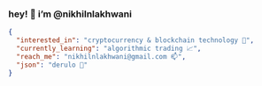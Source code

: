 <h3> hey! 👋 i’m @nikhilnlakhwani </h3>	

```json
{
  "interested_in": "cryptocurrency & blockchain technology 🤑",
  "currently_learning": "algorithmic trading 📈",
  "reach_me": "nikhilnlakhwani@gmail.com 📫",
  "json": "derulo 🎹"
}
```

<!---
nikhilnlakhwani/nikhilnlakhwani is a ✨ special ✨ repository because its `README.md` (this file) appears on your GitHub profile.
You can click the Preview link to take a look at your changes.
- - 👋 hey! i’m @nikhilnlakhwani
- - 👀 i’m into cryptocurrency & blockchain technology! 
- - 🌱 i’m currently learning algorithmic trading
- - 💞️ i’m looking to collaborate on ML & AI projects
- - 📫 how to reach me: nikhilnlakhwani@gmail.com
--->
